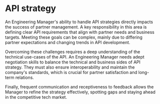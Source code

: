 # API strategy

An Engineering Manager's ability to handle API strategies directly impacts the success of partner management. A key responsibility in this area is defining clear API requirements that align with partner needs and business targets. Meeting these goals can be complex, mainly due to differing partner expectations and changing trends in API development.

Overcoming these challenges requires a deep understanding of the technical use-cases of the API. An Engineering Manager needs adept negotiation skills to balance the technical and business sides of API strategy. They must also ensure interoperability and maintain the company's standards, which is crucial for partner satisfaction and long-term relations.

Finally, frequent communication and receptiveness to feedback allows the Manager to refine the strategy effectively, spotting gaps and staying ahead in the competitive tech market.